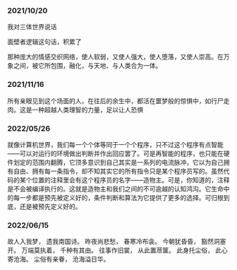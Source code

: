 ### 2021/10/20
我对三体世界说话

面壁者逻辑这句话，积累了

那种庞大的情感交织网络，使人软弱，又使人强大，使人堕落，又使人崇高。在万象之间，被它所包围，融化，与天地、与人类合为一体。
### 2021/11/16
所有亲眼见到这个场面的人，在往后的余生中，都活在噩梦般的惊惧中，如行尸走肉。这是一种超越人类理智的力量，足以让人恐惧
### 2022/05/26
就像计算机世界，我们每一个个体等同于一个个程序，只不过这个程序有点智能——可以对运行的环境做出判断并作出回应罢了。可是再智能的程序，也只能在硬件划定的范围内翻腾，它顶多意识到自己其实是一系列的电流脉冲，它以为自己拥有自由、拥有每一条指令，却不知其实它的所有指令只是某个程序员写的。虽然代码的某个位置的注释里会有这个程序员的名字——造物主。可是，你知道的，注释是不会被编译执行的。这就是造物主和我们之间的不可逾越的认知鸿沟。它生命中的每一步都是预先被定义好的，条件判断和算法为它提供了更多的选择。可归根到底，还是被预先定义好的。
### 2022/06/15
故人入我梦，
遗我南国诗。
昨夜尚悲愁，
春寒冷布衾。
今朝犹昏昏，
豁然洞塞开。
万端莫执着，
千种有其由。
往事作旧裳，
从此置荩箧。
此身托尘俗，
此心寄沧海。
尘俗有亲眷，
沧海溢日华。